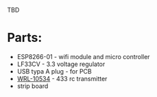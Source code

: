 TBD

# Parts:

* ESP8266-01 - wifi module and micro controller
* LF33CV - 3.3 voltage regulator
* USB typa A plug - for PCB
* [WRL-10534](https://www.sparkfun.com/products/10534) - 433 rc transmitter
* strip board
